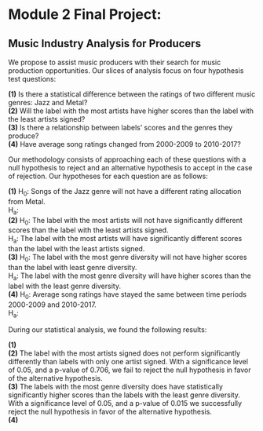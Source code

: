 # Module 2 Final Project: 
## Music Industry Analysis for Producers
We propose to assist music producers with their search for music production opportunities. Our slices of analysis focus on four hypothesis test questions:  

**(1)** Is there a statistical difference between the ratings of two different music genres: Jazz and Metal?  
**(2)** Will the label with the most artists have higher scores than the label with  the least artists signed?  
**(3)** Is there a relationship between labels’ scores and the genres they produce?  
**(4)** Have average song ratings changed from 2000-2009 to 2010-2017?  

Our methodology consists of approaching each of these questions with a null hypothesis to reject and an alternative hypothesis to accept in the case of rejection. Our hypotheses for each question are as follows:  

**(1)** H<sub>0</sub>: Songs of the Jazz genre will not have a different rating allocation from Metal.  
   H<sub>a</sub>:  
**(2)** H<sub>0</sub>: The label with the most artists will not have significantly different scores than the label with the least artists signed.  
   H<sub>a</sub>: The label with the most artists will have significantly different scores than the label with the least artists signed.  
**(3)** H<sub>0</sub>: The label with the most genre diversity will not have higher scores than the label with least genre diversity.  
   H<sub>a</sub>: The label with the most genre diversity will have higher scores than the label with the least genre diversity.  
**(4)** H<sub>0</sub>: Average song ratings have stayed the same between time periods 2000-2009 and 2010-2017.  
   H<sub>a</sub>:  

During our statistical analysis, we found the following results:

**(1)**  
**(2)** The label with the most artists signed does not perform significantly differently than labels with only one artist signed. With a significance level of 0.05, and a p-value of 0.706, we fail to reject the null hypothesis in favor of the alternative hypothesis.  
**(3)** The labels with the most genre diversity does have statistically significantly higher scores than the labels with the least genre diversity. With a significance level of 0.05, and a p-value of 0.015 we successfully reject the null hypothesis in favor of the alternative hypothesis.  
**(4)** 
